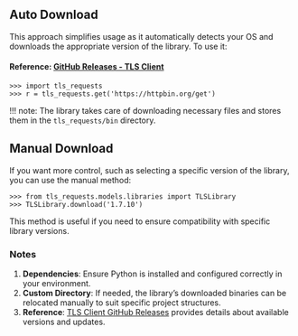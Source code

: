 ## Auto Download

This approach simplifies usage as it automatically detects your OS and downloads the appropriate version of the library. To use it:

#### Reference: [GitHub Releases - TLS Client](https://github.com/bogdanfinn/tls-client/releases/)


```pycon
>>> import tls_requests
>>> r = tls_requests.get('https://httpbin.org/get')
```

!!! note:
    The library takes care of downloading necessary files and stores them in the `tls_requests/bin` directory.

## Manual Download

If you want more control, such as selecting a specific version of the library, you can use the manual method:

```pycon
>>> from tls_requests.models.libraries import TLSLibrary
>>> TLSLibrary.download('1.7.10')
```

This method is useful if you need to ensure compatibility with specific library versions.

### Notes

1.  **Dependencies**: Ensure Python is installed and configured correctly in your environment.
2.  **Custom Directory**: If needed, the library’s downloaded binaries can be relocated manually to suit specific project structures.
3.  **Reference**: [TLS Client GitHub Releases](https://github.com/bogdanfinn/tls-client/releases/) provides details about available versions and updates.

